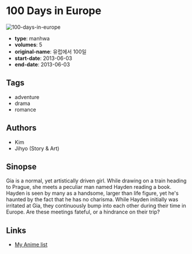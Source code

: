 # 100 Days in Europe

![100-days-in-europe](https://cdn.myanimelist.net/images/manga/1/222734.jpg)

-   **type**: manhwa
-   **volumes**: 5
-   **original-name**: 유럽에서 100일
-   **start-date**: 2013-06-03
-   **end-date**: 2013-06-03

## Tags

-   adventure
-   drama
-   romance

## Authors

-   Kim
-   Jihyo (Story & Art)

## Sinopse

Gia is a normal, yet artistically driven girl. While drawing on a train heading to Prague, she meets a peculiar man named Hayden reading a book. Hayden is seen by many as a handsome, larger than life figure, yet he's haunted by the fact that he has no charisma. While Hayden initially was irritated at Gia, they continuously bump into each other during their time in Europe. Are these meetings fateful, or a hindrance on their trip?

## Links

-   [My Anime list](https://myanimelist.net/manga/122143/100_Days_in_Europe)

